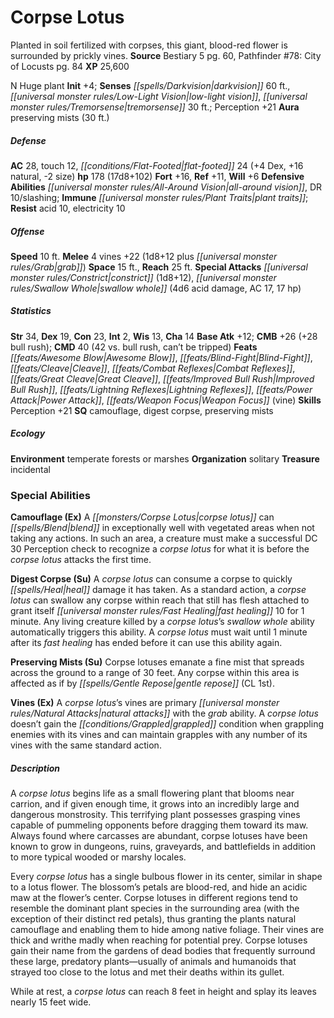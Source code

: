 ﻿---
cssclass: [monsters]
title1: Corpse Lotus
desc_short: Planted in soil fertilized with corpses, this giant, blood-red flower
  is surrounded by prickly vines.
title2: Corpse Lotus
CR: 13
sources:
- name: Bestiary 5
  page: 60
  link: http://paizo.com/products/btpy9g9x?Pathfinder-Roleplaying-Game-Bestiary-5
- name: 'Pathfinder #78: City of Locusts'
  page: 84
  link: http://paizo.com/products/btpy93qo?Pathfinder-Adventure-Path-78-City-of-Locusts
XP: 25600
alignment: N
size: Huge
type: plant
initiative:
  bonus: 4
senses:
  darkvision: 60
  low-light vision: true
  tremorsense: 30
auras:
- name: preserving mists
  radius: 30
AC:
  AC: 28
  touch: 12
  flat_footed: 24
  components:
    dex: 4
    natural: 16
    size: -2
HP:
  HP: 178
  long: 17d8+102
saves:
  fort: 16
  ref: 11
  will: 6
defensive_abilities:
- all-around vision
- DR 10/slashing
immunities:
- plant traits
resistances:
  acid: 10
  electricity: 10
speeds:
  base: 10
attacks:
  melee:
  - - text: 4 vines +22 (1d8+12 plus grab)
      entries:
      - - damage: 1d8+12
        - effect: grab
      count: 4
      attack: vines
      bonus:
      - 22
  special:
  - constrict (1d8+12)
  - swallow whole (4d6 acid damage, AC 17, 17 hp)
space: 15
reach: 25
ability_scores:
  STR: 34
  DEX: 19
  CON: 23
  INT: 2
  WIS: 13
  CHA: 14
BAB: 12
CMB: 26
CMB_other: +28 bull rush
CMD: 40
CMD_other: 42 vs. bull rush, can't be tripped
feats:
- name: Awesome Blow
- name: Blind-Fight
- name: Cleave
- name: Combat Reflexes
- name: Great Cleave
- name: Improved Bull Rush
- name: Lightning Reflexes
- name: Power Attack
- name: Weapon Focus (vine)
skills:
  Perception: 21
special_qualities:
- camouflage
- digest corpse
- preserving mists
ecology:
  environment: temperate forests or marshes
  organization: solitary
  treasure_type: incidental
special_abilities:
  Camouflage (Ex): A corpse lotus can blend in exceptionally well with vegetated areas
    when not taking any actions. In such an area, a creature must make a successful
    DC 30 Perception check to recognize a corpse lotus for what it is before the corpse
    lotus attacks the first time.
  Digest Corpse (Su): A corpse lotus can consume a corpse to quickly heal damage it
    has taken. As a standard action, a corpse lotus can swallow any corpse within
    reach that still has flesh attached to grant itself fast healing 10 for 1 minute.
    Any living creature killed by a corpse lotus's swallow whole ability automatically
    triggers this ability. A corpse lotus must wait until 1 minute after its fast
    healing has ended before it can use this ability again.
  Preserving Mists (Su): Corpse lotuses emanate a fine mist that spreads across the
    ground to a range of 30 feet. Any corpse within this area is affected as if by
    gentle repose (CL 1st).
  Vines (Ex): A corpse lotus's vines are primary natural attacks with the grab ability.
    A corpse lotus doesn't gain the grappled condition when grappling enemies with
    its vines and can maintain grapples with any number of its vines with the same
    standard action.
desc_long: |-
  A corpse lotus begins life as a small flowering plant that blooms near carrion, and if given enough time, it grows into an incredibly large and dangerous monstrosity. This terrifying plant possesses grasping vines capable of pummeling opponents before dragging them toward its maw. Always found where carcasses are abundant, corpse lotuses have been known to grow in dungeons, ruins, graveyards, and battlefields in addition to more typical wooded or marshy locales.

  Every corpse lotus has a single bulbous flower in its center, similar in shape to a lotus flower. The blossom's petals are blood-red, and hide an acidic maw at the flower's center. Corpse lotuses in different regions tend to resemble the dominant plant species in the surrounding area (with the exception of their distinct red petals), thus granting the plants natural camouflage and enabling them to hide among native foliage. Their vines are thick and writhe madly when reaching for potential prey. Corpse lotuses gain their name from the gardens of dead bodies that frequently surround these large, predatory plants-usually of animals and humanoids that strayed too close to the lotus and met their deaths within its gullet.

  While at rest, a corpse lotus can reach 8 feet in height and splay its leaves nearly 15 feet wide.

---

# Corpse Lotus
Planted in soil fertilized with corpses, this giant, blood-red flower is surrounded by prickly vines.
**Source** Bestiary 5 pg. 60, Pathfinder #78: City of Locusts pg. 84
**XP** 25,600

N Huge plant
**Init** +4; **Senses** _[[spells/Darkvision|darkvision]]_ 60 ft., _[[universal monster rules/Low-Light Vision|low-light vision]]_, _[[universal monster rules/Tremorsense|tremorsense]]_ 30 ft.; Perception +21
**Aura** preserving mists (30 ft.)

##### Defense

**AC** 28, touch 12, _[[conditions/Flat-Footed|flat-footed]]_ 24 (+4 Dex, +16 natural, -2 size)
**hp** 178 (17d8+102)
**Fort** +16, **Ref** +11, **Will** +6
**Defensive Abilities** _[[universal monster rules/All-Around Vision|all-around vision]]_, DR 10/slashing; **Immune** _[[universal monster rules/Plant Traits|plant traits]]_; **Resist** acid 10, electricity 10

##### Offense
**Speed** 10 ft.
**Melee** 4 vines +22 (1d8+12 plus _[[universal monster rules/Grab|grab]]_)
**Space** 15 ft., **Reach** 25 ft.
**Special Attacks** _[[universal monster rules/Constrict|constrict]]_ (1d8+12), _[[universal monster rules/Swallow Whole|swallow whole]]_ (4d6 acid damage, AC 17, 17 hp)

##### Statistics
**Str** 34, **Dex** 19, **Con** 23, **Int** 2, **Wis** 13, **Cha** 14
**Base Atk** +12; **CMB** +26 (+28 bull rush); **CMD** 40 (42 vs. bull rush, can’t be tripped)
**Feats** _[[feats/Awesome Blow|Awesome Blow]]_, _[[feats/Blind-Fight|Blind-Fight]]_, _[[feats/Cleave|Cleave]]_, _[[feats/Combat Reflexes|Combat Reflexes]]_, _[[feats/Great Cleave|Great Cleave]]_, _[[feats/Improved Bull Rush|Improved Bull Rush]]_, _[[feats/Lightning Reflexes|Lightning Reflexes]]_, _[[feats/Power Attack|Power Attack]]_, _[[feats/Weapon Focus|Weapon Focus]]_ (vine)
**Skills** Perception +21
**SQ** camouflage, digest corpse, preserving mists

##### Ecology

**Environment** temperate forests or marshes
**Organization** solitary
**Treasure** incidental

### Special Abilities

**Camouflage (Ex)** A _[[monsters/Corpse Lotus|corpse lotus]]_ can _[[spells/Blend|blend]]_ in exceptionally well with vegetated areas when not taking any actions. In such an area, a creature must make a successful DC 30 Perception check to recognize a _corpse lotus_ for what it is before the _corpse lotus_ attacks the first time.

**Digest Corpse (Su)** A _corpse lotus_ can consume a corpse to quickly _[[spells/Heal|heal]]_ damage it has taken. As a standard action, a _corpse lotus_ can swallow any corpse within reach that still has flesh attached to grant itself _[[universal monster rules/Fast Healing|fast healing]]_ 10 for 1 minute. Any living creature killed by a _corpse lotus_’s _swallow whole_ ability automatically triggers this ability. A _corpse lotus_ must wait until 1 minute after its _fast healing_ has ended before it can use this ability again.

**Preserving Mists (Su)** Corpse lotuses emanate a fine mist that spreads across the ground to a range of 30 feet. Any corpse within this area is affected as if by _[[spells/Gentle Repose|gentle repose]]_ (CL 1st).

**Vines (Ex)** A _corpse lotus_’s vines are primary _[[universal monster rules/Natural Attacks|natural attacks]]_ with the _grab_ ability. A _corpse lotus_ doesn’t gain the _[[conditions/Grappled|grappled]]_ condition when grappling enemies with its vines and can maintain grapples with any number of its vines with the same standard action.

##### Description

A _corpse lotus_ begins life as a small flowering plant that blooms near carrion, and if given enough time, it grows into an incredibly large and dangerous monstrosity. This terrifying plant possesses grasping vines capable of pummeling opponents before dragging them toward its maw. Always found where carcasses are abundant, corpse lotuses have been known to grow in dungeons, ruins, graveyards, and battlefields in addition to more typical wooded or marshy locales.

Every _corpse lotus_ has a single bulbous flower in its center, similar in shape to a lotus flower. The blossom’s petals are blood-red, and hide an acidic maw at the flower’s center. Corpse lotuses in different regions tend to resemble the dominant plant species in the surrounding area (with the exception of their distinct red petals), thus granting the plants natural camouflage and enabling them to hide among native foliage. Their vines are thick and writhe madly when reaching for potential prey. Corpse lotuses gain their name from the gardens of dead bodies that frequently surround these large, predatory plants—usually of animals and humanoids that strayed too close to the lotus and met their deaths within its gullet.

While at rest, a _corpse lotus_ can reach 8 feet in height and splay its leaves nearly 15 feet wide.